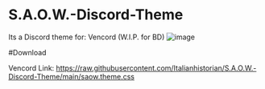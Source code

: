 # S.A.O.W.-Discord-Theme

Its a Discord theme for: Vencord (W.I.P. for BD)
![image](https://github.com/Italianhistorian/S.A.O.W.-Discord-Theme/assets/141514475/fb3ba09d-4f7d-422f-afda-352375935bc8)

#Download

Vencord Link: https://raw.githubusercontent.com/Italianhistorian/S.A.O.W.-Discord-Theme/main/saow.theme.css
